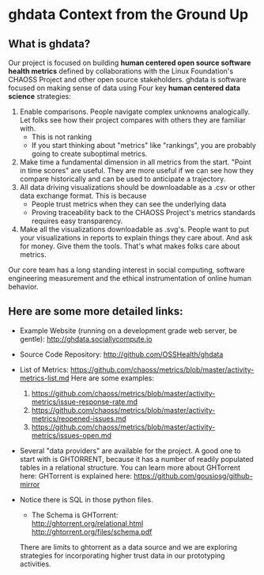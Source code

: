 # ghdata Context from the Ground Up  
## What is ghdata?
Our project is focused on building **human centered open source software health metrics** defined by collaborations with the Linux Foundation's CHAOSS Project and other open source stakeholders. ghdata is software focused on making sense of data using Four key **human centered data science** strategies:
1. Enable comparisons. People navigate complex unknowns analogically. Let folks see how their project compares with others they are familiar with.
 	- This is not ranking
	- If you start thinking about "metrics" like "rankings", you are probably going to create suboptimal metrics.
2. Make time a fundamental dimension in all metrics from the start. "Point in time scores" are useful. They are more useful if we can see how they compare historically and can be used to anticipate a trajectory.
3. All data driving visualizations should be downloadable as a .csv or other data exchange format. This is because
	- People trust metrics when they can see the underlying data
	- Proving traceability back to the CHAOSS Project's metrics standards requires easy transparency.
4. Make all the visualizations downloadable as .svg's. People want to put your visualizations in reports to explain things they care about. And ask for money. Give them the tools. That's what makes folks care about metrics.

Our core team has a long standing interest in social computing, software engineering measurement and the ethical instrumentation of online human behavior.

## Here are some more detailed links:
- Example Website (running on a development grade web server, be gentle): http://ghdata.sociallycompute.io
- Source Code Repository: http://github.com/OSSHealth/ghdata
- List of Metrics: https://github.com/chaoss/metrics/blob/master/activity-metrics-list.md
	Here are some examples:
	1. https://github.com/chaoss/metrics/blob/master/activity-metrics/issue-response-rate.md
	2. https://github.com/chaoss/metrics/blob/master/activity-metrics/reopened-issues.md
	3. https://github.com/chaoss/metrics/blob/master/activity-metrics/issues-open.md
- Several "data providers" are available for the project. A good one to start with is GHTORRENT, because it has a number of readily populated tables in a relational structure. You can learn more about GHTorrent here: GHTorrent is explained here: https://github.com/gousiosg/github-mirror

- Notice there is SQL in those python files.
	- The Schema is GHTorrent:  
	http://ghtorrent.org/relational.html
	http://ghtorrent.org/files/schema.pdf

  There are limits to ghtorrent as a data source and we are exploring strategies for incorporating higher trust data in our prototyping activities. 
